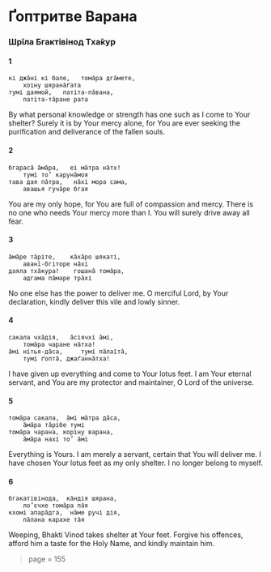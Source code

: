 # Ґоптритве Варана

### Шрīла Бгактівінод Тха̄кур

#### 1

    кі джа̄ні кі бале,   тома̄ра дга̄мете,
        хоіну шярана̄ґата
    тумі даямой,   патіта-па̄вана,
        патіта-та̄ране рата

By what personal knowledge or strength has one such as I come to Your shelter? Surely it is by Your mercy alone, for You are ever seeking the purification and deliverance of the fallen souls.

#### 2

    бгараса̄ а̄ма̄ра,   еі ма̄тра на̄тх!
        тумі то’ каруна̄моя
    тава дая па̄тра,   на̄хі мора сама,
        авашья гуча̄ре бгая

You are my only hope, for You are full of compassion and mercy. There is no one who needs Your mercy more than I. You will surely drive away all fear.

#### 3

    а̄ма̄ре та̄ріте,    ка̄ха̄ро шякаті,
        аванī-бгіторе на̄хі
    даяла тха̄кура!    гошана̄ тома̄ра,
        адгама па̄маре тра̄хі

No one else has the power to deliver me. O merciful Lord, by Your declaration, kindly deliver this vile and lowly sinner.

#### 4

    сакала чха̄дія,   а̄сіячхі а̄мі,
        тома̄ра чаране на̄тха!
    а̄мі нітья-да̄са,     тумі па̄лаїта̄,
        тумі ґопта̄, джаґанна̄тха!

I have given up everything and come to Your lotus feet. I am Your eternal servant, and You are my protector and maintainer, O Lord of the universe.

#### 5

    тома̄ра сакала,  а̄мі ма̄тра да̄са,
        а̄ма̄ра та̄рібе тумі
    тома̄ра чарана, коріну варана,
        а̄ма̄ра нахі то’ а̄мі

Everything is Yours. I am merely a servant, certain that You will deliver me. I have chosen Your lotus feet as my only shelter. I no longer belong to myself.

#### 6

    бгакатівінода,  ка̄ндія шярана,
        ло’єчхе тома̄ра па̄я
    кхомі апара̄дга,  на̄ме ручі дія,
        па̄лана карахе та̄я

Weeping, Bhakti Vinod takes shelter at Your feet. Forgive his offences, afford him a taste for the Holy Name, and kindly maintain him.


> page = 155